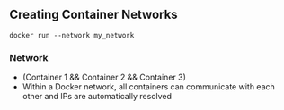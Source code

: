 ## Creating Container Networks

`docker run --network my_network`

### Network

- (Container 1 && Container 2 && Container 3)
- Within a Docker network, all containers can communicate with each other and IPs are automatically resolved
